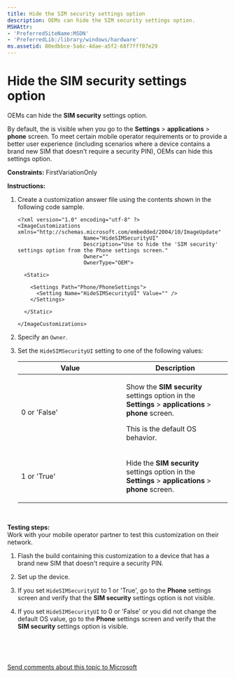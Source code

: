 ```yaml
---
title: Hide the SIM security settings option
description: OEMs can hide the SIM security settings option.
MSHAttr:
- 'PreferredSiteName:MSDN'
- 'PreferredLib:/library/windows/hardware'
ms.assetid: 80edbbce-5a6c-4dae-a5f2-68f7fff07e29
---
```


# Hide the SIM security settings option


OEMs can hide the **SIM security** settings option.

By default, the is visible when you go to the **Settings** &gt; **applications** &gt; **phone** screen. To meet certain mobile operator requirements or to provide a better user experience (including scenarios where a device contains a brand new SIM that doesn't require a security PIN), OEMs can hide this settings option.

<a href="" id="constraints---firstvariationonly"></a>**Constraints:** FirstVariationOnly  

<a href="" id="instructions-"></a>**Instructions:**  
1.  Create a customization answer file using the contents shown in the following code sample.

    ``` syntax
    <?xml version="1.0" encoding="utf-8" ?>  
    <ImageCustomizations xmlns="http://schemas.microsoft.com/embedded/2004/10/ImageUpdate"  
                         Name="HideSIMSecurityUI"  
                         Description="Use to hide the 'SIM security' settings option from the Phone settings screen."  
                         Owner=""  
                         OwnerType="OEM"> 
      
      <Static>  

        <Settings Path="Phone/PhoneSettings">  
          <Setting Name="HideSIMSecurityUI" Value="" />
        </Settings>  

      </Static>

    </ImageCustomizations>
    ```

2.  Specify an `Owner`.

3.  Set the `HideSIMSecurityUI` setting to one of the following values:

    <table>
    <colgroup>
    <col width="50%" />
    <col width="50%" />
    </colgroup>
    <thead>
    <tr class="header">
    <th>Value</th>
    <th>Description</th>
    </tr>
    </thead>
    <tbody>
    <tr class="odd">
    <td><p>0 or 'False'</p></td>
    <td><p>Show the <strong>SIM security</strong> settings option in the <strong>Settings</strong> &gt; <strong>applications</strong> &gt; <strong>phone</strong> screen.</p>
    <p>This is the default OS behavior.</p></td>
    </tr>
    <tr class="even">
    <td><p>1 or 'True'</p></td>
    <td><p>Hide the <strong>SIM security</strong> settings option in the <strong>Settings</strong> &gt; <strong>applications</strong> &gt; <strong>phone</strong> screen.</p></td>
    </tr>
    </tbody>
    </table>

     

<a href="" id="testing-steps-"></a>**Testing steps:**  
Work with your mobile operator partner to test this customization on their network.

1.  Flash the build containing this customization to a device that has a brand new SIM that doesn't require a security PIN.

2.  Set up the device.

3.  If you set `HideSIMSecurityUI` to 1 or 'True', go to the **Phone** settings screen and verify that the **SIM security** settings option is not visible.

4.  If you set `HideSIMSecurityUI` to 0 or 'False' or you did not change the default OS value, go to the **Phone** settings screen and verify that the **SIM security** settings option is visible.

 

 

[Send comments about this topic to Microsoft](mailto:wsddocfb@microsoft.com?subject=Documentation%20feedback%20%5Bp_phCustomization\p_phCustomization%5D:%20Hide%20the%20SIM%20security%20settings%20option%20%20RELEASE:%20%289/7/2016%29&body=%0A%0APRIVACY%20STATEMENT%0A%0AWe%20use%20your%20feedback%20to%20improve%20the%20documentation.%20We%20don't%20use%20your%20email%20address%20for%20any%20other%20purpose,%20and%20we'll%20remove%20your%20email%20address%20from%20our%20system%20after%20the%20issue%20that%20you're%20reporting%20is%20fixed.%20While%20we're%20working%20to%20fix%20this%20issue,%20we%20might%20send%20you%20an%20email%20message%20to%20ask%20for%20more%20info.%20Later,%20we%20might%20also%20send%20you%20an%20email%20message%20to%20let%20you%20know%20that%20we've%20addressed%20your%20feedback.%0A%0AFor%20more%20info%20about%20Microsoft's%20privacy%20policy,%20see%20http://privacy.microsoft.com/default.aspx. "Send comments about this topic to Microsoft")





